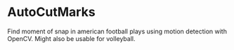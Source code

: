 AutoCutMarks
==================

Find moment of snap in american football plays using motion detection with OpenCV.
Might also be usable for volleyball.
